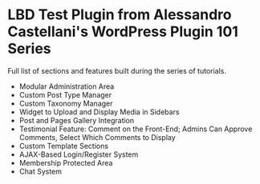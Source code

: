 # LBD Test Plugin from Alessandro Castellani's WordPress Plugin 101 Series

Full list of sections and features built during the series of tutorials.

* Modular Administration Area
* Custom Post Type Manager
* Custom Taxonomy Manager
* Widget to Upload and Display Media in Sidebars
* Post and Pages Gallery Integration
* Testimonial Feature: Comment on the Front-End; Admins Can Approve Comments, Select Which Comments to Display
* Custom Template Sections
* AJAX-Based Login/Register System
* Membership Protected Area
* Chat System